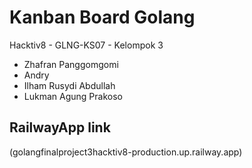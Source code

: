 # Kanban Board Golang
Hacktiv8 - GLNG-KS07 - Kelompok 3<br />
- Zhafran Panggomgomi
- Andry
- Ilham Rusydi Abdullah
- Lukman Agung Prakoso

## RailwayApp link
<!-- Insert Link Here -->
(golangfinalproject3hacktiv8-production.up.railway.app)
